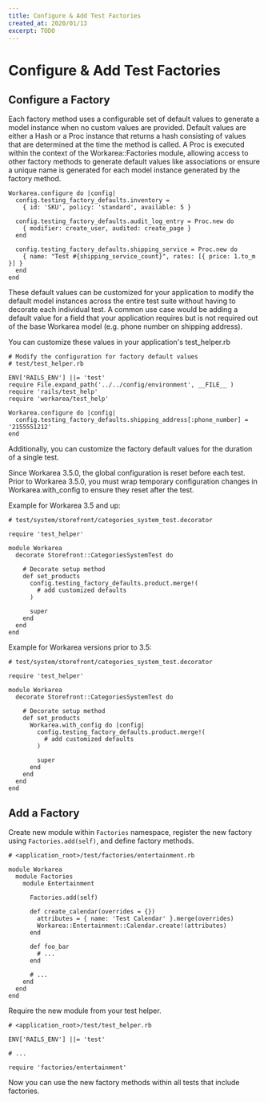 ```yaml
---
title: Configure & Add Test Factories
created_at: 2020/01/13
excerpt: TODO
---
```


# Configure & Add Test Factories


## Configure a Factory

Each factory method uses a configurable set of default values to generate a model instance when no custom values are provided. Default values are either a Hash or a Proc instance that returns a hash consisting of values that are determined at the time the method is called. A Proc is executed within the context of the Workarea::Factories module, allowing access to other factory methods to generate default values like associations or ensure a unique name is generated for each model instance generated by the factory method.

```
Workarea.configure do |config|
  config.testing_factory_defaults.inventory =
    { id: 'SKU', policy: 'standard', available: 5 }

  config.testing_factory_defaults.audit_log_entry = Proc.new do
    { modifier: create_user, audited: create_page }
  end

  config.testing_factory_defaults.shipping_service = Proc.new do
    { name: "Test #{shipping_service_count}", rates: [{ price: 1.to_m }] }
  end
end
```

These default values can be customized for your application to modify the default model instances across the entire test suite without having to decorate each individual test. A common use case would be adding a default value for a field that your application requires but is not required out of the base Workarea model (e.g. phone number on shipping address).

You can customize these values in your application's test_helper.rb

```
# Modify the configuration for factory default values
# test/test_helper.rb

ENV['RAILS_ENV'] ||= 'test'
require File.expand_path('../../config/environment', __FILE__ )
require 'rails/test_help'
require 'workarea/test_help'

Workarea.configure do |config|
  config.testing_factory_defaults.shipping_address[:phone_number] = '2155551212'
end
```

Additionally, you can customize the factory default values for the duration of a single test.

Since Workarea 3.5.0, the global configuration is reset before each test. Prior to Workarea 3.5.0, you must wrap temporary configuration changes in Workarea.with_config to ensure they reset after the test.

Example for Workarea 3.5 and up:

```
# test/system/storefront/categories_system_test.decorator

require 'test_helper'

module Workarea
  decorate Storefront::CategoriesSystemTest do

    # Decorate setup method
    def set_products
      config.testing_factory_defaults.product.merge!(
        # add customized defaults
      )

      super
    end
  end
end
```

Example for Workarea versions prior to 3.5:

```
# test/system/storefront/categories_system_test.decorator

require 'test_helper'

module Workarea
  decorate Storefront::CategoriesSystemTest do

    # Decorate setup method
    def set_products
      Workarea.with_config do |config|
        config.testing_factory_defaults.product.merge!(
          # add customized defaults
        )

        super
      end
    end
  end
end
```


## Add a Factory

Create new module within `Factories` namespace, register the new factory using `Factories.add(self)`, and define factory methods.

```
# <application_root>/test/factories/entertainment.rb

module Workarea
  module Factories
    module Entertainment

      Factories.add(self)

      def create_calendar(overrides = {})
        attributes = { name: 'Test Calendar' }.merge(overrides)
        Workarea::Entertainment::Calendar.create!(attributes)
      end

      def foo_bar
        # ...
      end

      # ...
    end
  end
end
```

Require the new module from your test helper.

```
# <application_root>/test/test_helper.rb

ENV['RAILS_ENV'] ||= 'test'

# ...

require 'factories/entertainment'
```

Now you can use the new factory methods within all tests that include factories.
